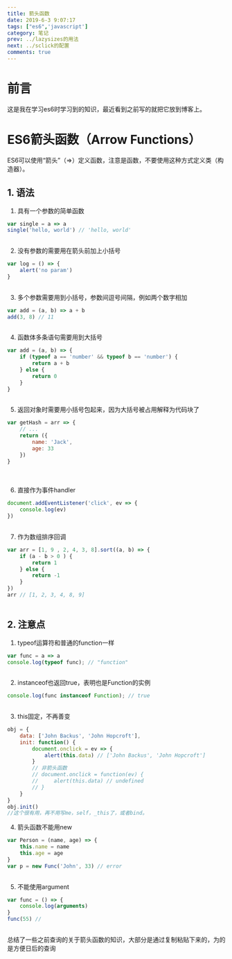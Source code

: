```yaml
---
title: 箭头函数
date: 2019-6-3 9:07:17
tags: ["es6",'javascript']
category: 笔记
prev: ../lazysizes的用法
next: ../sclick的配置
comments: true
---
```


# 前言

这是我在学习es6时学习到的知识，最近看到之前写的就把它放到博客上。


<!-- more -->
# ES6箭头函数（Arrow Functions）

ES6可以使用“箭头”（=>）定义函数，注意是函数，不要使用这种方式定义类（构造器）。
 

## 1. 语法

1. 具有一个参数的简单函数

```javascript
var single = a => a
single('hello, world') // 'hello, world'
　　
```

2. 没有参数的需要用在箭头前加上小括号

```javascript
var log = () => {
    alert('no param')
}
　　
```

3. 多个参数需要用到小括号，参数间逗号间隔，例如两个数字相加

```javascript
var add = (a, b) => a + b
add(3, 8) // 11
　　
```

4. 函数体多条语句需要用到大括号

```js
var add = (a, b) => {
    if (typeof a == 'number' && typeof b == 'number') {
        return a + b
    } else {
        return 0
    }
}
　　
```

5. 返回对象时需要用小括号包起来，因为大括号被占用解释为代码块了

```js
var getHash = arr => {
    // ...
    return ({
        name: 'Jack',
        age: 33
    })
}
```


　　

6. 直接作为事件handler

```js
document.addEventListener('click', ev => {
    console.log(ev)
})
　　
```

7. 作为数组排序回调

```js
var arr = [1, 9 , 2, 4, 3, 8].sort((a, b) => {
    if (a - b > 0 ) {
        return 1
    } else {
        return -1
    }
})
arr // [1, 2, 3, 4, 8, 9]
　　
```

##	2. 注意点

1. typeof运算符和普通的function一样

```js
var func = a => a
console.log(typeof func); // "function"
　　
```

2. instanceof也返回true，表明也是Function的实例

```js
console.log(func instanceof Function); // true
　　
```

3. this固定，不再善变

```js
obj = {
    data: ['John Backus', 'John Hopcroft'],
    init: function() {
        document.onclick = ev => {
            alert(this.data) // ['John Backus', 'John Hopcroft']
        }
        // 非箭头函数
        // document.onclick = function(ev) {
        //     alert(this.data) // undefined
        // }
    }
}
obj.init()
//这个很有用，再不用写me，self，_this了，或者bind。
```

 

4. 箭头函数不能用new

```js
var Person = (name, age) => {
    this.name = name
    this.age = age
}
var p = new Func('John', 33) // error
　　
```

5. 不能使用argument

```js
var func = () => {
    console.log(arguments)
}
func(55) //
　　
```

总结了一些之前查询的关于箭头函数的知识，大部分是通过复制粘贴下来的，为的是方便日后的查询
